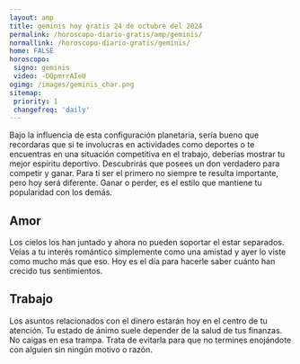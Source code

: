 ```yaml
---
layout: amp
title: geminis hoy gratis 24 de octubre del 2024 
permalink: /horoscopo-diario-gratis/amp/geminis/
normallink: /horoscopo-diario-gratis/geminis/
home: FALSE
horoscopo:
 signo: geminis
 video: -DQpmrrAIeU
ogimg: /images/geminis_char.png
sitemap:
 priority: 1
 changefreq: 'daily'
---
```



Bajo la influencia de esta configuración planetaria, sería bueno que recordaras que si te involucras en actividades como deportes o te encuentras en una situación competitiva en el trabajo, deberías mostrar tu mejor espíritu deportivo. Descubrirás que posees un don verdadero para competir y ganar. Para ti ser el primero no siempre te resulta importante, pero hoy será diferente. Ganar o perder, es el estilo que mantiene tu popularidad con los demás.

## Amor

Los cielos los han juntado y ahora no pueden soportar el estar separados. Veías a tu interés romántico simplemente como una amistad y ayer lo viste como mucho más que eso. Hoy es el día para hacerle saber cuánto han crecido tus sentimientos.

## Trabajo

Los asuntos relacionados con el dinero estarán hoy en el centro de tu atención. Tu estado de ánimo suele depender de la salud de tus finanzas. No caigas en esa trampa. Trata de evitarla para que no termines enojándote con alguien sin ningún motivo o razón.